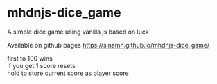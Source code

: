 # mhdnjs-dice_game

A simple dice game using vanilla js based on luck

Available on github pages
https://sinamh.github.io/mhdnjs-dice_game/

first to 100 wins\
if you get 1 score resets\
hold to store current score as player score
